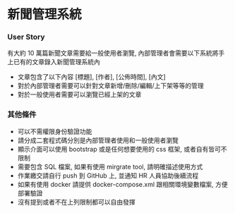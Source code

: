 # 新聞管理系統

### User Story 
有大約 10 萬篇新聞文章需要給一般使用者瀏覽, 內部管理者會需要以下系統將手上已有的文章錄入新聞管理系統內

- 文章包含了以下內容 [標題], [作者], [公佈時間], [內文]
- 對於內部管理者需要可以針對文章新增/刪除/編輯/上下架等等的管理
- 對於一般使用者需要可以瀏覽已經上架的文章

### 其他條件
- 可以不需權限身份驗證功能
- 請分成二套程式碼分別是內部管理者使用和一般使用者瀏覽
- 顯示介面可以使用 bootstrap 或是任何想要使用的 css 框架, 或者自有皆可不限制
- 需要包含 SQL 檔案, 如果有使用 mirgrate tool, 請明確描述使用方式
- 作業繳交請自行 push 到 GitHub 上, 並通知 HR 人員協助後續流程
- 如果有使用 docker 請提供 docker-compose.xml 跟相關環境變數檔案, 方便部署驗證
- 沒有提到或者不在上列限制都可以自由發揮










